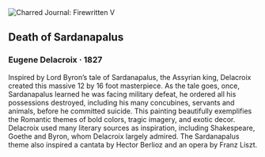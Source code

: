 <div class="artwork-of-the-day">
  <div class="container">
    <div class="img-wrapper">
      <img
        src="https://uploads3.wikiart.org/images/eugene-delacroix/the-death-of-sardanapalus-1827(1).jpg!Large.jpg"
        alt="Charred Journal: Firewritten V" />
    </div>
    <div class="artwork-detail">
      <div class="artwork-origin"> 
        <h2 class="artwork-name">Death of Sardanapalus</h2>
        <h3 class="artist">
          Eugene Delacroix
                    ·  1827
        </h3>
      </div>
      <p class="description">
        <span class="artwork-description-text ng-binding" ng-bind-html="viewModel.ArtworkOfTheDay.Description | unsafe">Inspired by Lord Byron’s tale of Sardanapalus, the Assyrian king, Delacroix created this massive 12 by 16 foot masterpiece. As the tale goes, once, Sardanapalus learned he was facing military defeat, he ordered all his possessions destroyed, including his many concubines, servants and animals, before he committed suicide. This painting beautifully exemplifies the Romantic themes of bold colors, tragic imagery, and exotic decor. Delacroix used many literary sources as inspiration, including Shakespeare, Goethe and Byron, whom Delacroix largely admired. The Sardanapalus theme also inspired a cantata by Hector Berlioz and an opera by Franz Liszt.</span>
                        <div class="text-shadow-container" ng-show="showShadow" style=""></div>
      </p>
    </div>
  </div>

</div>

